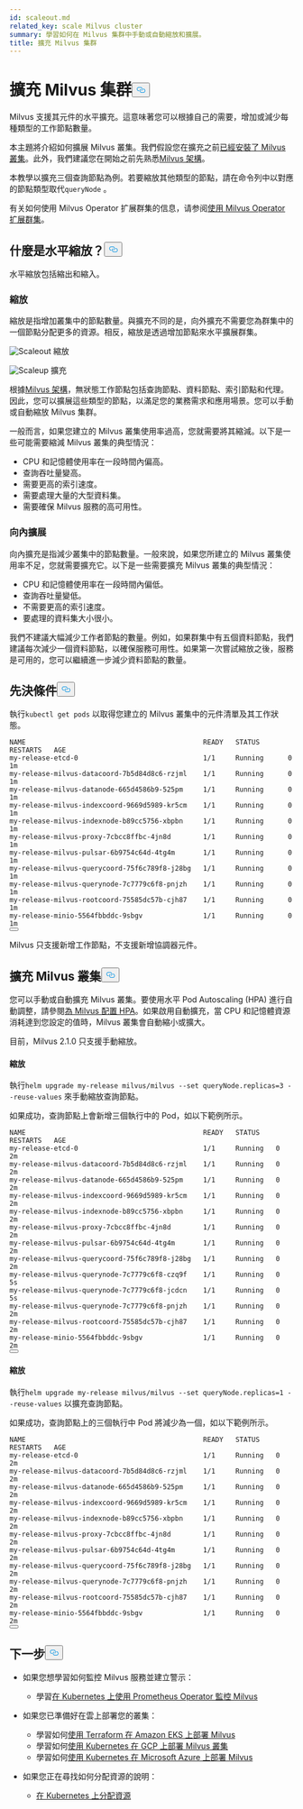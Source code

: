 ```yaml
---
id: scaleout.md
related_key: scale Milvus cluster
summary: 學習如何在 Milvus 集群中手動或自動縮放和擴展。
title: 擴充 Milvus 集群
---
```


<h1 id="Scale-a-Milvus-Cluster" class="common-anchor-header">擴充 Milvus 集群<button data-href="#Scale-a-Milvus-Cluster" class="anchor-icon" translate="no">
      <svg translate="no"
        aria-hidden="true"
        focusable="false"
        height="20"
        version="1.1"
        viewBox="0 0 16 16"
        width="16"
      >
        <path
          fill="#0092E4"
          fill-rule="evenodd"
          d="M4 9h1v1H4c-1.5 0-3-1.69-3-3.5S2.55 3 4 3h4c1.45 0 3 1.69 3 3.5 0 1.41-.91 2.72-2 3.25V8.59c.58-.45 1-1.27 1-2.09C10 5.22 8.98 4 8 4H4c-.98 0-2 1.22-2 2.5S3 9 4 9zm9-3h-1v1h1c1 0 2 1.22 2 2.5S13.98 12 13 12H9c-.98 0-2-1.22-2-2.5 0-.83.42-1.64 1-2.09V6.25c-1.09.53-2 1.84-2 3.25C6 11.31 7.55 13 9 13h4c1.45 0 3-1.69 3-3.5S14.5 6 13 6z"
        ></path>
      </svg>
    </button></h1><p>Milvus 支援其元件的水平擴充。這意味著您可以根據自己的需要，增加或減少每種類型的工作節點數量。</p>
<p>本主題將介紹如何擴展 Milvus 叢集。我們假設您在擴充之前<a href="/docs/zh-hant/v2.5.x/install_cluster-helm.md">已經安裝了 Milvus 叢集</a>。此外，我們建議您在開始之前先熟悉<a href="/docs/zh-hant/v2.5.x/architecture_overview.md">Milvus 架構</a>。</p>
<p>本教學以擴充三個查詢節點為例。若要縮放其他類型的節點，請在命令列中以對應的節點類型取代<code translate="no">queryNode</code> 。</p>
<div class="alert note">
<p>有关如何使用 Milvus Operator 扩展群集的信息，请参阅<a href="https://github.com/zilliztech/milvus-operator/blob/main/docs/administration/scale-a-milvus-cluster.md">使用 Milvus Operator 扩展群集</a>。</p>
</div>
<h2 id="What-is-horizontal-scaling" class="common-anchor-header">什麼是水平縮放？<button data-href="#What-is-horizontal-scaling" class="anchor-icon" translate="no">
      <svg translate="no"
        aria-hidden="true"
        focusable="false"
        height="20"
        version="1.1"
        viewBox="0 0 16 16"
        width="16"
      >
        <path
          fill="#0092E4"
          fill-rule="evenodd"
          d="M4 9h1v1H4c-1.5 0-3-1.69-3-3.5S2.55 3 4 3h4c1.45 0 3 1.69 3 3.5 0 1.41-.91 2.72-2 3.25V8.59c.58-.45 1-1.27 1-2.09C10 5.22 8.98 4 8 4H4c-.98 0-2 1.22-2 2.5S3 9 4 9zm9-3h-1v1h1c1 0 2 1.22 2 2.5S13.98 12 13 12H9c-.98 0-2-1.22-2-2.5 0-.83.42-1.64 1-2.09V6.25c-1.09.53-2 1.84-2 3.25C6 11.31 7.55 13 9 13h4c1.45 0 3-1.69 3-3.5S14.5 6 13 6z"
        ></path>
      </svg>
    </button></h2><p>水平縮放包括縮出和縮入。</p>
<h3 id="Scaling-out" class="common-anchor-header">縮放</h3><p>縮放是指增加叢集中的節點數量。與擴充不同的是，向外擴充不需要您為群集中的一個節點分配更多的資源。相反，縮放是透過增加節點來水平擴展群集。</p>
<p>
  
   <span class="img-wrapper"> <img translate="no" src="/docs/v2.5.x/assets/scale_out.jpg" alt="Scaleout" class="doc-image" id="scaleout" />
   </span> <span class="img-wrapper"> <span>縮放</span> </span></p>
<p>
  
   <span class="img-wrapper"> <img translate="no" src="/docs/v2.5.x/assets/scale_up.jpg" alt="Scaleup" class="doc-image" id="scaleup" />
   </span> <span class="img-wrapper"> <span>擴充</span> </span></p>
<p>根據<a href="/docs/zh-hant/v2.5.x/architecture_overview.md">Milvus 架構</a>，無狀態工作節點包括查詢節點、資料節點、索引節點和代理。因此，您可以擴展這些類型的節點，以滿足您的業務需求和應用場景。您可以手動或自動縮放 Milvus 集群。</p>
<p>一般而言，如果您建立的 Milvus 叢集使用率過高，您就需要將其縮減。以下是一些可能需要縮減 Milvus 叢集的典型情況：</p>
<ul>
<li>CPU 和記憶體使用率在一段時間內偏高。</li>
<li>查詢吞吐量變高。</li>
<li>需要更高的索引速度。</li>
<li>需要處理大量的大型資料集。</li>
<li>需要確保 Milvus 服務的高可用性。</li>
</ul>
<h3 id="Scaling-in" class="common-anchor-header">向內擴展</h3><p>向內擴充是指減少叢集中的節點數量。一般來說，如果您所建立的 Milvus 叢集使用率不足，您就需要擴充它。以下是一些需要擴充 Milvus 叢集的典型情況：</p>
<ul>
<li>CPU 和記憶體使用率在一段時間內偏低。</li>
<li>查詢吞吐量變低。</li>
<li>不需要更高的索引速度。</li>
<li>要處理的資料集大小很小。</li>
</ul>
<div class="alert note">
我們不建議大幅減少工作者節點的數量。例如，如果群集中有五個資料節點，我們建議每次減少一個資料節點，以確保服務可用性。如果第一次嘗試縮放之後，服務是可用的，您可以繼續進一步減少資料節點的數量。</div>
<h2 id="Prerequisites" class="common-anchor-header">先決條件<button data-href="#Prerequisites" class="anchor-icon" translate="no">
      <svg translate="no"
        aria-hidden="true"
        focusable="false"
        height="20"
        version="1.1"
        viewBox="0 0 16 16"
        width="16"
      >
        <path
          fill="#0092E4"
          fill-rule="evenodd"
          d="M4 9h1v1H4c-1.5 0-3-1.69-3-3.5S2.55 3 4 3h4c1.45 0 3 1.69 3 3.5 0 1.41-.91 2.72-2 3.25V8.59c.58-.45 1-1.27 1-2.09C10 5.22 8.98 4 8 4H4c-.98 0-2 1.22-2 2.5S3 9 4 9zm9-3h-1v1h1c1 0 2 1.22 2 2.5S13.98 12 13 12H9c-.98 0-2-1.22-2-2.5 0-.83.42-1.64 1-2.09V6.25c-1.09.53-2 1.84-2 3.25C6 11.31 7.55 13 9 13h4c1.45 0 3-1.69 3-3.5S14.5 6 13 6z"
        ></path>
      </svg>
    </button></h2><p>執行<code translate="no">kubectl get pods</code> 以取得您建立的 Milvus 叢集中的元件清單及其工作狀態。</p>
<pre><code translate="no">NAME                                            READY   STATUS       RESTARTS   AGE
my-release-etcd-0                               1/1     Running      0          1m
my-release-milvus-datacoord-7b5d84d8c6-rzjml    1/1     Running      0          1m
my-release-milvus-datanode-665d4586b9-525pm     1/1     Running      0          1m
my-release-milvus-indexcoord-9669d5989-kr5cm    1/1     Running      0          1m
my-release-milvus-indexnode-b89cc5756-xbpbn     1/1     Running      0          1m
my-release-milvus-proxy-7cbcc8ffbc-4jn8d        1/1     Running      0          1m
my-release-milvus-pulsar-6b9754c64d-4tg4m       1/1     Running      0          1m
my-release-milvus-querycoord-75f6c789f8-j28bg   1/1     Running      0          1m
my-release-milvus-querynode-7c7779c6f8-pnjzh    1/1     Running      0          1m
my-release-milvus-rootcoord-75585dc57b-cjh87    1/1     Running      0          1m
my-release-minio-5564fbbddc-9sbgv               1/1     Running      0          1m 
<button class="copy-code-btn"></button></code></pre>
<div class="alert note">
Milvus 只支援新增工作節點，不支援新增協調器元件。</div>
<h2 id="Scale-a-Milvus-cluster" class="common-anchor-header">擴充 Milvus 叢集<button data-href="#Scale-a-Milvus-cluster" class="anchor-icon" translate="no">
      <svg translate="no"
        aria-hidden="true"
        focusable="false"
        height="20"
        version="1.1"
        viewBox="0 0 16 16"
        width="16"
      >
        <path
          fill="#0092E4"
          fill-rule="evenodd"
          d="M4 9h1v1H4c-1.5 0-3-1.69-3-3.5S2.55 3 4 3h4c1.45 0 3 1.69 3 3.5 0 1.41-.91 2.72-2 3.25V8.59c.58-.45 1-1.27 1-2.09C10 5.22 8.98 4 8 4H4c-.98 0-2 1.22-2 2.5S3 9 4 9zm9-3h-1v1h1c1 0 2 1.22 2 2.5S13.98 12 13 12H9c-.98 0-2-1.22-2-2.5 0-.83.42-1.64 1-2.09V6.25c-1.09.53-2 1.84-2 3.25C6 11.31 7.55 13 9 13h4c1.45 0 3-1.69 3-3.5S14.5 6 13 6z"
        ></path>
      </svg>
    </button></h2><p>您可以手動或自動擴充 Milvus 叢集。要使用水平 Pod Autoscaling (HPA) 進行自動調整，請參閱<a href="/docs/zh-hant/v2.5.x/hpa.md">為 Milvus 配置 HPA</a>。如果啟用自動擴充，當 CPU 和記憶體資源消耗達到您設定的值時，Milvus 叢集會自動縮小或擴大。</p>
<p>目前，Milvus 2.1.0 只支援手動縮放。</p>
<h4 id="Scaling-out" class="common-anchor-header">縮放</h4><p>執行<code translate="no">helm upgrade my-release milvus/milvus --set queryNode.replicas=3 --reuse-values</code> 來手動縮放查詢節點。</p>
<p>如果成功，查詢節點上會新增三個執行中的 Pod，如以下範例所示。</p>
<pre><code translate="no">NAME                                            READY   STATUS    RESTARTS   AGE
my-release-etcd-0                               1/1     Running   0          2m
my-release-milvus-datacoord-7b5d84d8c6-rzjml    1/1     Running   0          2m
my-release-milvus-datanode-665d4586b9-525pm     1/1     Running   0          2m
my-release-milvus-indexcoord-9669d5989-kr5cm    1/1     Running   0          2m
my-release-milvus-indexnode-b89cc5756-xbpbn     1/1     Running   0          2m
my-release-milvus-proxy-7cbcc8ffbc-4jn8d        1/1     Running   0          2m
my-release-milvus-pulsar-6b9754c64d-4tg4m       1/1     Running   0          2m
my-release-milvus-querycoord-75f6c789f8-j28bg   1/1     Running   0          2m
my-release-milvus-querynode-7c7779c6f8-czq9f    1/1     Running   0          5s
my-release-milvus-querynode-7c7779c6f8-jcdcn    1/1     Running   0          5s
my-release-milvus-querynode-7c7779c6f8-pnjzh    1/1     Running   0          2m
my-release-milvus-rootcoord-75585dc57b-cjh87    1/1     Running   0          2m
my-release-minio-5564fbbddc-9sbgv               1/1     Running   0          2m
<button class="copy-code-btn"></button></code></pre>
<h4 id="Scaling-in" class="common-anchor-header">縮放</h4><p>執行<code translate="no">helm upgrade my-release milvus/milvus --set queryNode.replicas=1 --reuse-values</code> 以擴充查詢節點。</p>
<p>如果成功，查詢節點上的三個執行中 Pod 將減少為一個，如以下範例所示。</p>
<pre><code translate="no">NAME                                            READY   STATUS    RESTARTS   AGE
my-release-etcd-0                               1/1     Running   0          2m
my-release-milvus-datacoord-7b5d84d8c6-rzjml    1/1     Running   0          2m
my-release-milvus-datanode-665d4586b9-525pm     1/1     Running   0          2m
my-release-milvus-indexcoord-9669d5989-kr5cm    1/1     Running   0          2m
my-release-milvus-indexnode-b89cc5756-xbpbn     1/1     Running   0          2m
my-release-milvus-proxy-7cbcc8ffbc-4jn8d        1/1     Running   0          2m
my-release-milvus-pulsar-6b9754c64d-4tg4m       1/1     Running   0          2m
my-release-milvus-querycoord-75f6c789f8-j28bg   1/1     Running   0          2m
my-release-milvus-querynode-7c7779c6f8-pnjzh    1/1     Running   0          2m
my-release-milvus-rootcoord-75585dc57b-cjh87    1/1     Running   0          2m
my-release-minio-5564fbbddc-9sbgv               1/1     Running   0          2m
<button class="copy-code-btn"></button></code></pre>
<h2 id="Whats-next" class="common-anchor-header">下一步<button data-href="#Whats-next" class="anchor-icon" translate="no">
      <svg translate="no"
        aria-hidden="true"
        focusable="false"
        height="20"
        version="1.1"
        viewBox="0 0 16 16"
        width="16"
      >
        <path
          fill="#0092E4"
          fill-rule="evenodd"
          d="M4 9h1v1H4c-1.5 0-3-1.69-3-3.5S2.55 3 4 3h4c1.45 0 3 1.69 3 3.5 0 1.41-.91 2.72-2 3.25V8.59c.58-.45 1-1.27 1-2.09C10 5.22 8.98 4 8 4H4c-.98 0-2 1.22-2 2.5S3 9 4 9zm9-3h-1v1h1c1 0 2 1.22 2 2.5S13.98 12 13 12H9c-.98 0-2-1.22-2-2.5 0-.83.42-1.64 1-2.09V6.25c-1.09.53-2 1.84-2 3.25C6 11.31 7.55 13 9 13h4c1.45 0 3-1.69 3-3.5S14.5 6 13 6z"
        ></path>
      </svg>
    </button></h2><ul>
<li><p>如果您想學習如何監控 Milvus 服務並建立警示：</p>
<ul>
<li>學習<a href="/docs/zh-hant/v2.5.x/monitor.md">在 Kubernetes 上使用 Prometheus Operator 監控 Milvus</a></li>
</ul></li>
<li><p>如果您已準備好在雲上部署您的叢集：</p>
<ul>
<li>學習如何<a href="/docs/zh-hant/v2.5.x/eks.md">使用 Terraform 在 Amazon EKS 上部署 Milvus</a></li>
<li>學習如何<a href="/docs/zh-hant/v2.5.x/gcp.md">使用 Kubernetes 在 GCP 上部署 Milvus 叢集</a></li>
<li>學習如何<a href="/docs/zh-hant/v2.5.x/azure.md">使用 Kubernetes 在 Microsoft Azure 上部署 Milvus</a></li>
</ul></li>
<li><p>如果您正在尋找如何分配資源的說明：</p>
<ul>
<li><a href="/docs/zh-hant/v2.5.x/allocate.md#standalone">在 Kubernetes 上分配資源</a></li>
</ul></li>
</ul>
